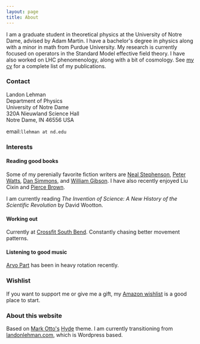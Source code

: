 ```yaml
---
layout: page
title: About
---
```


I am a graduate student in theoretical physics at the University of Notre Dame,
advised by Adam Martin. I have a bachelor's degree in physics along with a minor
in math from Purdue University. My research is currently focused on operators in
the Standard Model effective field theory. I have also worked on LHC
phenomenology, along with a bit of cosmology. See [my cv](lehman_cv.pdf) for a complete list of
my publications.


### Contact

Landon Lehman  
Department of Physics  
University of Notre Dame  
320A Nieuwland Science Hall  
Notre Dame, IN 46556 USA  

email:`llehman at nd.edu`


### Interests

#### Reading good books

Some of my perenially favorite fiction writers are [Neal
Stephenson](http://www.nealstephenson.com/ ), [Peter
Watts](http://www.rifters.com/ ), [Dan
Simmons](http://www.dansimmons.com/index.html ), and [William
Gibson](http://www.williamgibsonbooks.com/ ). I have also recently enjoyed Liu
Cixin and [Pierce Brown](http://www.pierce-brown.com/).

I am currently reading *The Invention of Science: A New History of the
Scientific Revolution* by David Wootton.

#### Working out

Currently at [Crossfit South Bend](http://crossfitsouthbend.com/). Constantly
chasing better movement patterns.

#### Listening to good music

[Arvo Part](https://en.wikipedia.org/wiki/Arvo_P%C3%A4rt) has been in heavy
rotation recently.

### Wishlist

If you want to support me or give me a gift, my [Amazon
wishlist](https://amzn.com/w/18M6E3W8IUTM6 ) is a good place to start.

### About this website

Based on [Mark Otto's](https://github.com/mdo)
[Hyde](https://github.com/poole/hyde) theme. I am currently transitioning from
[landonlehman.com](https://landonlehman.com), which is Wordpress based.
